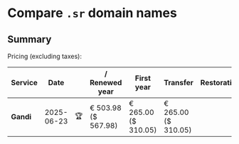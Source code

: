 # Compare `.sr` domain names

## Summary

Pricing (excluding taxes):

| Service | Date |  | / Renewed year | First year | Transfer | Restoration |
|--|--|--|--|--|--|--|
| **Gandi** | 2025-06-23 | 🏆 | € 503.98<br>($ 567.98) | € 265.00<br>($ 310.05) | € 265.00<br>($ 310.05) |  |
